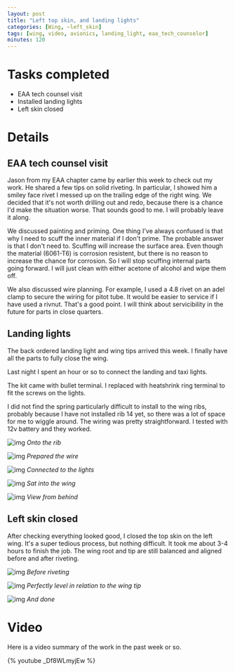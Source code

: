 ```yaml
---
layout: post
title: "Left top skin, and landing lights"
categories: [Wing, ~left_skin]
tags: [wing, video, avionics, landing_light, eaa_tech_counselor]
minutes: 120
---
```


# Tasks completed

- EAA tech counsel visit
- Installed landing lights
- Left skin closed

# Details

## EAA tech counsel visit

Jason from my EAA chapter came by earlier this week to check out my work. He shared a few tips on solid riveting. In particular, I showed him a smiley face rivet I messed up on the trailing edge of the right wing. We decided that it's not
worth drilling out and redo, because there is a chance I'd make the situation worse. That sounds good to me. I will probably leave it along.

We discussed painting and priming. One thing I've always confused is that why I need to scuff the inner material if I don't prime. The probable answer is that I don't need to. Scuffing will increase the surface area. Even though the material (6061-T6) is corrosion resistent, but there is no reason to increase the chance for corrosion. So I will stop scuffing internal parts going forward. I will just clean with either acetone of alcohol and wipe them off.

We also discussed wire planning. For example, I used a 4.8 rivet on an adel clamp to secure the wiring for pitot tube. It would be easier to service if I have used a rivnut. That's a good point. I will think about servicibility in the future for parts in close quarters.

## Landing lights

The back ordered landing light and wing tips arrived this week. I finally have all the parts to fully close the wing.

Last night I spent an hour or so to connect the landing and taxi lights.

The kit came with bullet terminal. I replaced with heatshrink ring terminal to fit the screws on the lights.

I did not find the spring particularly difficult to install to the wing ribs, probably because I have not installed rib 14 yet, so there was a lot of space for me to wiggle around. The wiring was pretty straightforward. I tested with 12v battery and they worked.

![img](https://lh3.googleusercontent.com/pw/AP1GczOXSFpl7NgpkAqxuV3iJT0scLO41V8rbELlVNdCdSmyWldzKWiLt1-paQxcCptJjO2mc0URyQlcMteg6yYKk_zzqrK6qE-sbgQWCqKyjsFFPK_Gah68l4ALJXi9CDq4lVMXmXGu7twQcrUcqNOcYubLog=w2328-h3092-s-no-gm?authuser=0)
_Onto the rib_

![img](https://lh3.googleusercontent.com/pw/AP1GczOsZudQMvcX5zOdwrqDF2ULrcjvex-eDWf_CkZwmSljYJZBAJgLOhHW6SVsgP6EKCZa4kDOgGhzw-i8CmcZSqGbJzrT6k_rzJ86n0ln8iIGEFBn1xgYLv7XD_6kj1xGZWpxwYpI9CWu3P8fnLezN_-nsw=w2328-h3092-s-no-gm?authuser=0)
_Prepared the wire_

![img](https://lh3.googleusercontent.com/pw/AP1GczMg2RUySC8I0N3CTFwDCpXq8L0k2Lf803hhyck-C0QzkKVJShOUzCVUIuQk8oXFua7B6wP7oNwJrbUnXeLTOHPcY1OcEUOnnw-_848WxgpMJpYbL71R-vpwcKOBF6hYuVcb1_VRNAwMjxodONTp-QxA0w=w2328-h3092-s-no-gm?authuser=0)
_Connected to the lights_

![img](https://lh3.googleusercontent.com/pw/AP1GczPvoQ_bvA7rrb_0HMGlxUkGBfug4st2Q-B-djcfYZc9-BxJQmiKzsM5ly6yRxY2ToZn5ae8AmSeJZdTBlLtMYpMdkfOMcT9LJv5O8BGDTCm3ArCvtRRZ-IytZwS1ZPvSrZYcnBcFpJPWIwdS--pTyIjwg=w4080-h3072-s-no-gm?authuser=0)
_Sat into the wing_

![img](https://lh3.googleusercontent.com/pw/AP1GczMUDz163R-xYQdEzuDm3dXlNQA47Dr01R8qtqfxVdmQ1-o_b-Pjeg6v-StpuRSWSqwxoKf8TnZ77960RephOJHReG5aoidON6Qs9rBOf8hUhlSSXjrn6Vc1lfg9W7OTS3eqqqM9C9fUyMxrINCqO5J96A=w4080-h3072-s-no-gm?authuser=0)
_View from behind_

## Left skin closed

After checking everything looked good, I closed the top skin on the left wing. It's a super tedious process, but nothing difficult. It took me about 3-4 hours to finish the job. The wing root and tip are still balanced and aligned before and after riveting.

![img](https://lh3.googleusercontent.com/pw/AP1GczNrLm_FkCKx_ouazA3iceB5xZOGBIYj8E10WUdk9k8dRG648GHif_q0kkadByONePJ5pY7rQRxmQHUCpNFoxRq-Ifw2i4v1yoFgDovkwF23KK4eUQgwNadMwnMwfOq9lRKr6W1bfXxcIw0756JVZYAyhA=w4080-h3072-s-no-gm?authuser=0)
_Before riveting_

![img](https://lh3.googleusercontent.com/pw/AP1GczM9IeUvjKhNHXSVB60NY42cn7THb4Nzk1YPY_iv-7BX8p3MJcSDaYu0zB_WRslyJimJNWKSmbIRuzSmZcViUrEX_XYnv2PNzmqgwxiY1yYgiaQ4tUqo1H9nkvEDkPjD_XZ6Dt6jpOqNSyt78YE_UYCulg=w4080-h3072-s-no-gm?authuser=0)
_Perfectly level in relation to the wing tip_

![img](https://lh3.googleusercontent.com/pw/AP1GczNkR2_uHtnHIJcZHJr_iG03LOVbkWoG-pB7GzcroTXLuJm98-CFO1QZhXExxTxbktK6g1ngYe2SstboVBSvzSf2W2ETEcLQWM0vYdgvn54_GbChWeKrNDu5Zr9jh5oPZsaRpwE5E4acYM8AxuOXD6F5jw=w2328-h3092-s-no-gm?authuser=0)
_And done_

# Video

Here is a video summary of the work in the past week or so.

{% youtube _Df8WLmyjEw %}
